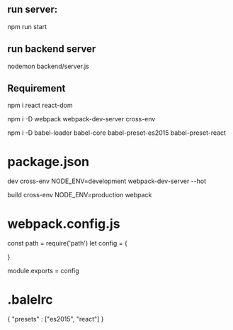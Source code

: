 ## run server:
npm run start


## run backend server 

nodemon backend/server.js



## Requirement 

npm i react react-dom

npm i -D webpack webpack-dev-server cross-env

npm i -D babel-loader babel-core babel-preset-es2015 babel-preset-react


# package.json
dev  cross-env NODE_ENV=development webpack-dev-server --hot

build  cross-env NODE_ENV=production webpack


# webpack.config.js

const path = require('path')
let config = {
	
}

module.exports = config

# .balelrc

{
	"presets" : ["es2015", "react"]
}
